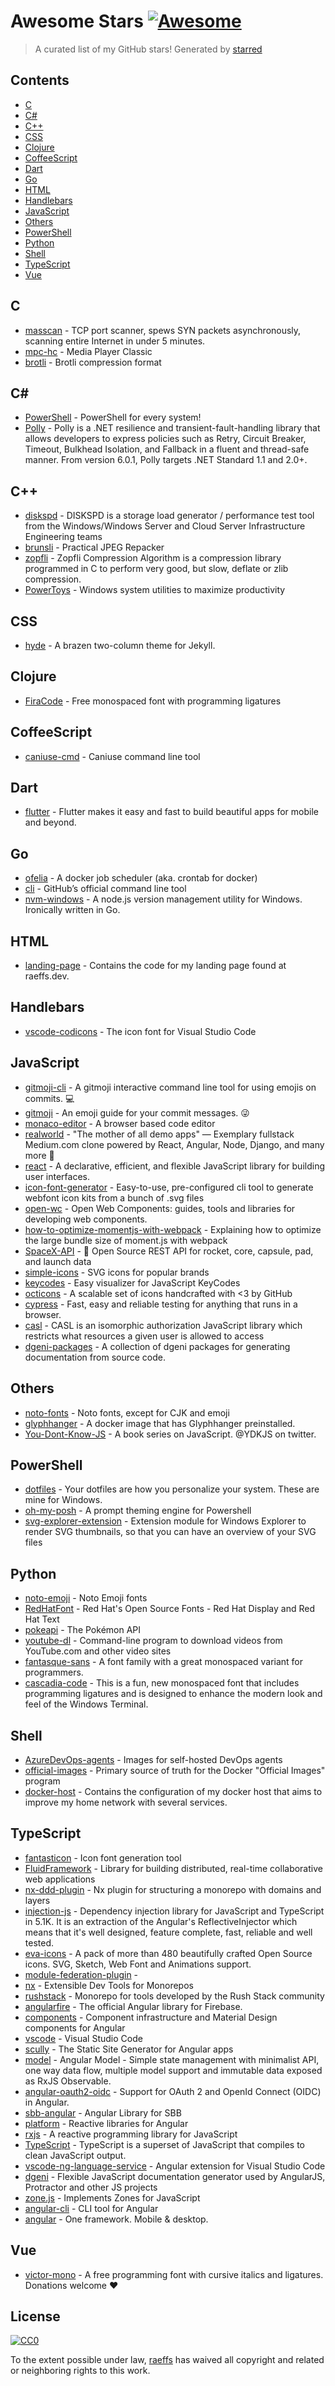 # Awesome Stars [![Awesome](https://cdn.rawgit.com/sindresorhus/awesome/d7305f38d29fed78fa85652e3a63e154dd8e8829/media/badge.svg)](https://github.com/sindresorhus/awesome)

> A curated list of my GitHub stars!  Generated by [starred](https://github.com/maguowei/starred)


## Contents

  - [C](#c)
  - [C#](#c#)
  - [C++](#c++)
  - [CSS](#css)
  - [Clojure](#clojure)
  - [CoffeeScript](#coffeescript)
  - [Dart](#dart)
  - [Go](#go)
  - [HTML](#html)
  - [Handlebars](#handlebars)
  - [JavaScript](#javascript)
  - [Others](#others)
  - [PowerShell](#powershell)
  - [Python](#python)
  - [Shell](#shell)
  - [TypeScript](#typescript)
  - [Vue](#vue)

## C 

- [masscan](https://github.com/robertdavidgraham/masscan) - TCP port scanner, spews SYN packets asynchronously, scanning entire Internet in under 5 minutes.
- [mpc-hc](https://github.com/clsid2/mpc-hc) - Media Player Classic
- [brotli](https://github.com/google/brotli) - Brotli compression format

## C# # 

- [PowerShell](https://github.com/PowerShell/PowerShell) - PowerShell for every system!
- [Polly](https://github.com/App-vNext/Polly) - Polly is a .NET resilience and transient-fault-handling library that allows developers to express policies such as Retry, Circuit Breaker, Timeout, Bulkhead Isolation, and Fallback in a fluent and thread-safe manner. From version 6.0.1, Polly targets .NET Standard 1.1 and 2.0+.

## C++ 

- [diskspd](https://github.com/microsoft/diskspd) - DISKSPD is a storage load generator / performance test tool from the Windows/Windows Server and Cloud Server Infrastructure Engineering teams
- [brunsli](https://github.com/google/brunsli) - Practical JPEG Repacker
- [zopfli](https://github.com/google/zopfli) - Zopfli Compression Algorithm is a compression library programmed in C to perform very good, but slow, deflate or zlib compression.
- [PowerToys](https://github.com/microsoft/PowerToys) - Windows system utilities to maximize productivity

## CSS 

- [hyde](https://github.com/poole/hyde) - A brazen two-column theme for Jekyll.

## Clojure 

- [FiraCode](https://github.com/tonsky/FiraCode) - Free monospaced font with programming ligatures

## CoffeeScript 

- [caniuse-cmd](https://github.com/sgentle/caniuse-cmd) - Caniuse command line tool

## Dart 

- [flutter](https://github.com/flutter/flutter) - Flutter makes it easy and fast to build beautiful apps for mobile and beyond.

## Go 

- [ofelia](https://github.com/mcuadros/ofelia) - A docker job scheduler (aka. crontab for docker)
- [cli](https://github.com/cli/cli) - GitHub’s official command line tool
- [nvm-windows](https://github.com/coreybutler/nvm-windows) - A node.js version management utility for Windows. Ironically written in Go.

## HTML 

- [landing-page](https://github.com/raeffs/landing-page) - Contains the code for my landing page found at raeffs.dev.

## Handlebars 

- [vscode-codicons](https://github.com/microsoft/vscode-codicons) - The icon font for Visual Studio Code

## JavaScript 

- [gitmoji-cli](https://github.com/carloscuesta/gitmoji-cli) - A gitmoji interactive command line tool for using emojis on commits. 💻
- [gitmoji](https://github.com/carloscuesta/gitmoji) - An emoji guide for your commit messages. 😜
- [monaco-editor](https://github.com/microsoft/monaco-editor) - A browser based code editor
- [realworld](https://github.com/gothinkster/realworld) - "The mother of all demo apps" — Exemplary fullstack Medium.com clone powered by React, Angular, Node, Django, and many more 🏅
- [react](https://github.com/facebook/react) - A declarative, efficient, and flexible JavaScript library for building user interfaces.
- [icon-font-generator](https://github.com/Workshape/icon-font-generator) - Easy-to-use, pre-configured cli tool to generate webfont icon kits from a bunch of .svg files
- [open-wc](https://github.com/open-wc/open-wc) - Open Web Components: guides, tools and libraries for developing web components.
- [how-to-optimize-momentjs-with-webpack](https://github.com/jmblog/how-to-optimize-momentjs-with-webpack) - Explaining how to optimize the large bundle size of moment.js with webpack
- [SpaceX-API](https://github.com/r-spacex/SpaceX-API) - :rocket: Open Source REST API for rocket, core, capsule, pad, and launch data
- [simple-icons](https://github.com/simple-icons/simple-icons) - SVG icons for popular brands
- [keycodes](https://github.com/wesbos/keycodes) - Easy visualizer for JavaScript KeyCodes
- [octicons](https://github.com/primer/octicons) - A scalable set of icons handcrafted with &lt;3 by GitHub
- [cypress](https://github.com/cypress-io/cypress) - Fast, easy and reliable testing for anything that runs in a browser.
- [casl](https://github.com/stalniy/casl) - CASL is an isomorphic authorization JavaScript library which restricts what resources a given user is allowed to access
- [dgeni-packages](https://github.com/angular/dgeni-packages) - A collection of dgeni packages for generating documentation from source code.

## Others 

- [noto-fonts](https://github.com/googlefonts/noto-fonts) - Noto fonts, except for CJK and emoji
- [glyphhanger](https://github.com/raeffs/glyphhanger) - A docker image that has Glyphhanger preinstalled.
- [You-Dont-Know-JS](https://github.com/getify/You-Dont-Know-JS) - A book series on JavaScript. @YDKJS on twitter.

## PowerShell 

- [dotfiles](https://github.com/raeffs/dotfiles) - Your dotfiles are how you personalize your system. These are mine for Windows.
- [oh-my-posh](https://github.com/JanDeDobbeleer/oh-my-posh) - A prompt theming engine for Powershell
- [svg-explorer-extension](https://github.com/tibold/svg-explorer-extension) - Extension module for Windows Explorer to render SVG thumbnails, so that you can have an overview of your SVG files

## Python 

- [noto-emoji](https://github.com/googlefonts/noto-emoji) - Noto Emoji fonts
- [RedHatFont](https://github.com/RedHatOfficial/RedHatFont) - Red Hat's Open Source Fonts - Red Hat Display and Red Hat Text
- [pokeapi](https://github.com/PokeAPI/pokeapi) - The Pokémon API
- [youtube-dl](https://github.com/ytdl-org/youtube-dl) - Command-line program to download videos from YouTube.com and other video sites
- [fantasque-sans](https://github.com/belluzj/fantasque-sans) - A font family with a great monospaced variant for programmers.
- [cascadia-code](https://github.com/microsoft/cascadia-code) - This is a fun, new monospaced font that includes programming ligatures and is designed to enhance the modern look and feel of the Windows Terminal.

## Shell 

- [AzureDevOps-agents](https://github.com/RobertoPrevato/AzureDevOps-agents) - Images for self-hosted DevOps agents
- [official-images](https://github.com/docker-library/official-images) - Primary source of truth for the Docker "Official Images" program
- [docker-host](https://github.com/raeffs/docker-host) - Contains the configuration of my docker host that aims to improve my home network with several services.

## TypeScript 

- [fantasticon](https://github.com/tancredi/fantasticon) - Icon font generation tool
- [FluidFramework](https://github.com/microsoft/FluidFramework) - Library for building distributed, real-time collaborative web  applications
- [nx-ddd-plugin](https://github.com/angular-architects/nx-ddd-plugin) - Nx plugin for structuring a monorepo with domains and layers
- [injection-js](https://github.com/mgechev/injection-js) - Dependency injection library for JavaScript and TypeScript in 5.1K. It is an extraction of the Angular's ReflectiveInjector which means that it's well designed, feature complete, fast, reliable and well tested.
- [eva-icons](https://github.com/akveo/eva-icons) - A pack of more than 480 beautifully crafted Open Source icons. SVG, Sketch, Web Font and Animations support.
- [module-federation-plugin](https://github.com/angular-architects/module-federation-plugin) - 
- [nx](https://github.com/nrwl/nx) - Extensible Dev Tools for Monorepos
- [rushstack](https://github.com/microsoft/rushstack) - Monorepo for tools developed by the Rush Stack community
- [angularfire](https://github.com/angular/angularfire) - The official Angular library for Firebase.
- [components](https://github.com/angular/components) - Component infrastructure and Material Design components for Angular
- [vscode](https://github.com/microsoft/vscode) - Visual Studio Code
- [scully](https://github.com/scullyio/scully) - The Static Site Generator for Angular apps
- [model](https://github.com/angular-extensions/model) - Angular Model - Simple state management with minimalist API, one way data flow, multiple model support and immutable data exposed as RxJS Observable.
- [angular-oauth2-oidc](https://github.com/manfredsteyer/angular-oauth2-oidc) - Support for OAuth 2 and OpenId Connect (OIDC) in Angular.
- [sbb-angular](https://github.com/sbb-design-systems/sbb-angular) - Angular Library for SBB
- [platform](https://github.com/ngrx/platform) - Reactive libraries for Angular
- [rxjs](https://github.com/ReactiveX/rxjs) - A reactive programming library for JavaScript
- [TypeScript](https://github.com/microsoft/TypeScript) - TypeScript is a superset of JavaScript that compiles to clean JavaScript output.
- [vscode-ng-language-service](https://github.com/angular/vscode-ng-language-service) - Angular extension for Visual Studio Code
- [dgeni](https://github.com/angular/dgeni) - Flexible JavaScript documentation generator used by AngularJS, Protractor and other JS projects
- [zone.js](https://github.com/angular/zone.js) - Implements Zones for JavaScript
- [angular-cli](https://github.com/angular/angular-cli) - CLI tool for Angular
- [angular](https://github.com/angular/angular) - One framework. Mobile & desktop.

## Vue 

- [victor-mono](https://github.com/rubjo/victor-mono) - A free programming font with cursive italics and ligatures. Donations welcome ❤️


## License

[![CC0](http://mirrors.creativecommons.org/presskit/buttons/88x31/svg/cc-zero.svg)](https://creativecommons.org/publicdomain/zero/1.0/)

To the extent possible under law, [raeffs](https://github.com/raeffs) has waived all copyright and related or neighboring rights to this work.

